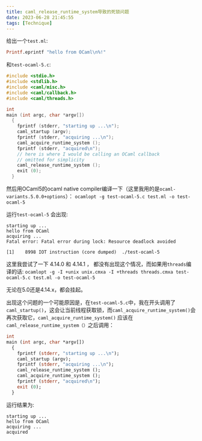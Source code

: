 ```yaml
---
title: caml_release_runtime_system导致的死锁问题
date: 2023-06-28 21:45:55
tags: [Technique]
---
```



给出一个`test.ml`:
```ocaml
Printf.eprintf "hello from OCaml\n%!"
```

和`test-ocaml-5.c`:
```c
#include <stdio.h>
#include <stdlib.h>
#include <caml/misc.h>
#include <caml/callback.h>
#include <caml/threads.h>

int
main (int argc, char *argv[])
  {
    fprintf (stderr, "starting up ...\n");
    caml_startup (argv);
    fprintf (stderr, "acquiring ...\n");
    caml_acquire_runtime_system ();
    fprintf (stderr, "acquired\n");
    // here is where I would be calling an OCaml callback
    // omitted for simplicity
    caml_release_runtime_system ();
    exit (0);
  }
```

然后用OCaml5的ocaml native compiler编译一下（这里我用的是`ocaml-variants.5.0.0+options`）：
`ocamlopt -g test-ocaml-5.c test.ml -o test-ocaml-5`

运行`test-ocaml-5` 会出现:
```
starting up ...
hello from OCaml
acquiring ...
Fatal error: Fatal error during lock: Resource deadlock avoided

[1]    8998 IOT instruction (core dumped)  ./test-ocaml-5
```

这里我尝试了一下 4.14.0 和 4.14.1 ， 都没有出现这个情况，而如果用`threads`编译的话:
`ocamlopt -g -I +unix unix.cmxa -I +threads threads.cmxa test-ocaml-5.c test.ml -o test-ocaml-5`

无论在5.0还是4.14.x，都会挂起。

出现这个问题的一个可能原因是，在`test-ocaml-5.c`中，我在开头调用了`caml_startup()`，这会让当前线程获取锁，而`caml_acquire_runtime_system()`会再次获取它，`caml_acquire_runtime_system()` 应该在`caml_release_runtime_system（）`之后调用：

```ocaml
int
main (int argc, char *argv[])
  {
    fprintf (stderr, "starting up ...\n");
    caml_startup (argv);
    fprintf (stderr, "acquiring ...\n");
    caml_release_runtime_system ();
    caml_acquire_runtime_system ();
    fprintf (stderr, "acquired\n");
    exit (0);
  }
```

运行结果为:
```
starting up ...
hello from OCaml
acquiring ...
acquired
```